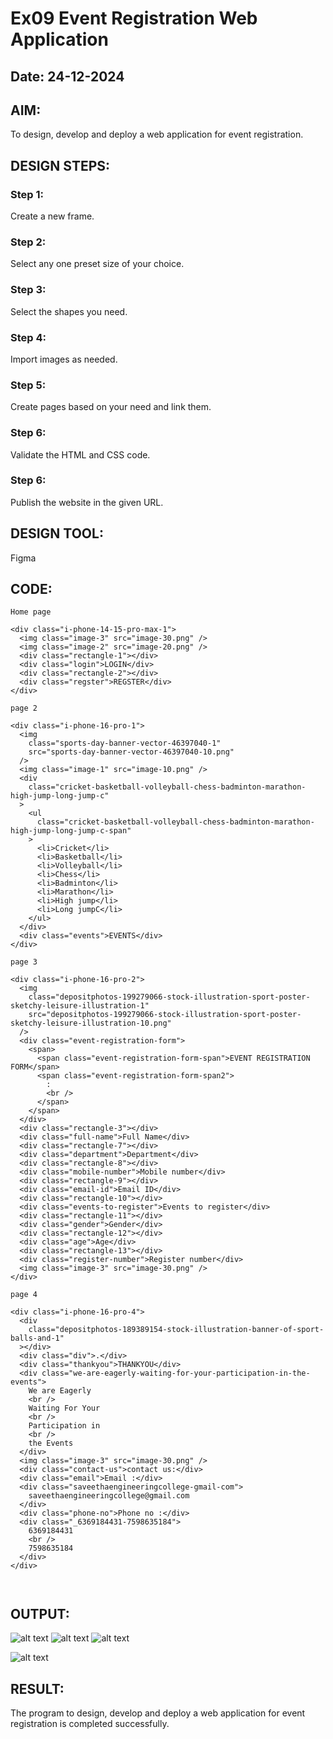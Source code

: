 # Ex09 Event Registration Web Application
## Date: 24-12-2024

## AIM:
To design, develop and deploy a web application for event registration.

## DESIGN STEPS:

### Step 1:
Create a new frame.

### Step 2:
Select any one preset size of your choice.

### Step 3:
Select the shapes you need.

### Step 4:
Import images as needed.

### Step 5:
Create pages based on your need and link them.

### Step 6:

Validate the HTML and CSS code.

### Step 6:

Publish the website in the given URL.

## DESIGN TOOL:
Figma

## CODE:
```
Home page

<div class="i-phone-14-15-pro-max-1">
  <img class="image-3" src="image-30.png" />
  <img class="image-2" src="image-20.png" />
  <div class="rectangle-1"></div>
  <div class="login">LOGIN</div>
  <div class="rectangle-2"></div>
  <div class="regster">REGSTER</div>
</div>

page 2

<div class="i-phone-16-pro-1">
  <img
    class="sports-day-banner-vector-46397040-1"
    src="sports-day-banner-vector-46397040-10.png"
  />
  <img class="image-1" src="image-10.png" />
  <div
    class="cricket-basketball-volleyball-chess-badminton-marathon-high-jump-long-jump-c"
  >
    <ul
      class="cricket-basketball-volleyball-chess-badminton-marathon-high-jump-long-jump-c-span"
    >
      <li>Cricket</li>
      <li>Basketball</li>
      <li>Volleyball</li>
      <li>Chess</li>
      <li>Badminton</li>
      <li>Marathon</li>
      <li>High jump</li>
      <li>Long jumpC</li>
    </ul>
  </div>
  <div class="events">EVENTS</div>
</div>

page 3

<div class="i-phone-16-pro-2">
  <img
    class="depositphotos-199279066-stock-illustration-sport-poster-sketchy-leisure-illustration-1"
    src="depositphotos-199279066-stock-illustration-sport-poster-sketchy-leisure-illustration-10.png"
  />
  <div class="event-registration-form">
    <span>
      <span class="event-registration-form-span">EVENT REGISTRATION FORM</span>
      <span class="event-registration-form-span2">
        :
        <br />
      </span>
    </span>
  </div>
  <div class="rectangle-3"></div>
  <div class="full-name">Full Name</div>
  <div class="rectangle-7"></div>
  <div class="department">Department</div>
  <div class="rectangle-8"></div>
  <div class="mobile-number">Mobile number</div>
  <div class="rectangle-9"></div>
  <div class="email-id">Email ID</div>
  <div class="rectangle-10"></div>
  <div class="events-to-register">Events to register</div>
  <div class="rectangle-11"></div>
  <div class="gender">Gender</div>
  <div class="rectangle-12"></div>
  <div class="age">Age</div>
  <div class="rectangle-13"></div>
  <div class="register-number">Register number</div>
  <img class="image-3" src="image-30.png" />
</div>

page 4

<div class="i-phone-16-pro-4">
  <div
    class="depositphotos-189389154-stock-illustration-banner-of-sport-balls-and-1"
  ></div>
  <div class="div">.</div>
  <div class="thankyou">THANKYOU</div>
  <div class="we-are-eagerly-waiting-for-your-participation-in-the-events">
    We are Eagerly
    <br />
    Waiting For Your
    <br />
    Participation in
    <br />
    the Events
  </div>
  <img class="image-3" src="image-30.png" />
  <div class="contact-us">contact us:</div>
  <div class="email">Email :</div>
  <div class="saveethaengineeringcollege-gmail-com">
    saveethaengineeringcollege@gmail.com
  </div>
  <div class="phone-no">Phone no :</div>
  <div class="_6369184431-7598635184">
    6369184431
    <br />
    7598635184
  </div>
</div>



```

## OUTPUT:
![alt text](<Screenshot 2024-12-24 144951.png>)
![alt text](<Screenshot 2024-12-24 145011.png>)
![alt text](<Screenshot 2024-12-24 145024.png>)

![alt text](<Screenshot 2024-12-24 145040.png>)




## RESULT:
The program to design, develop and deploy a web application for event registration is completed successfully.
